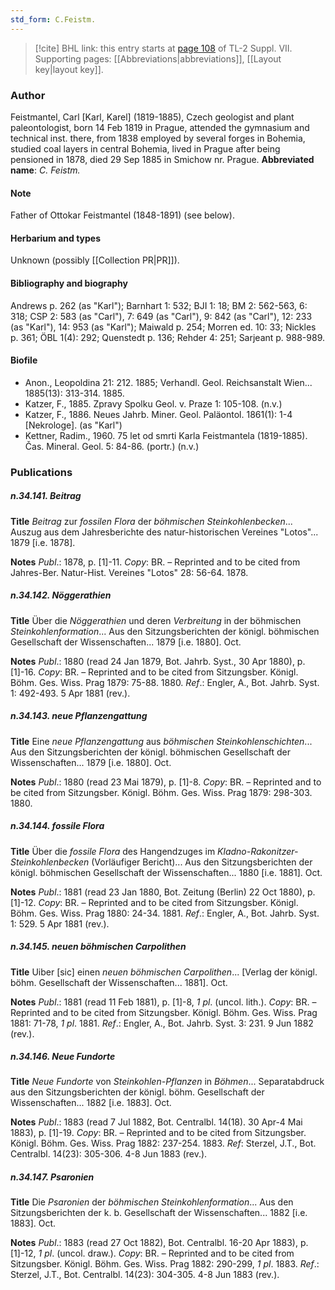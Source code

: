 ```yaml
---
std_form: C.Feistm.
---
```


> [!cite] BHL link: this entry starts at [page 108](https://www.biodiversitylibrary.org/page/33259612) of TL-2 Suppl. VII.
> Supporting pages: [[Abbreviations|abbreviations]], [[Layout key|layout key]].

### Author

Feistmantel, Carl \[Karl, Karel\] (1819-1885), Czech geologist and plant paleontologist, born 14 Feb 1819 in Prague, attended the gymnasium and technical inst. there, from 1838 employed by several forges in Bohemia, studied coal layers in central Bohemia, lived in Prague after being pensioned in 1878, died 29 Sep 1885 in Smichow nr. Prague. 
**Abbreviated name**: *C. Feistm.*

#### Note

Father of Ottokar Feistmantel (1848-1891) (see below).

#### Herbarium and types

Unknown (possibly [[Collection PR|PR]]).

#### Bibliography and biography

Andrews p. 262 (as "Karl"); Barnhart 1: 532; BJI 1: 18; BM 2: 562-563, 6: 318; CSP 2: 583 (as "Carl"), 7: 649 (as "Carl"), 9: 842 (as "Carl"), 12: 233 (as "Karl"), 14: 953 (as "Karl"); Maiwald p. 254; Morren ed. 10: 33; Nickles p. 361; ÖBL 1(4): 292; Quenstedt p. 136; Rehder 4: 251; Sarjeant p. 988-989.

#### Biofile

- Anon., Leopoldina 21: 212. 1885; Verhandl. Geol. Reichsanstalt Wien... 1885(13): 313-314. 1885.
- Katzer, F., 1885. Zpravy Spolku Geol. v. Praze 1: 105-108. (n.v.)
- Katzer, F., 1886. Neues Jahrb. Miner. Geol. Paläontol. 1861(1): 1-4 \[Nekrologe\]. (as "Karl")
- Kettner, Radim., 1960. 75 let od smrti Karla Feistmantela (1819-1885). Čas. Mineral. Geol. 5: 84-86. (portr.) (n.v.)

### Publications

##### n.34.141. Beitrag

**Title**
*Beitrag* zur *fossilen Flora* der *böhmischen Steinkohlenbecken*... Auszug aus dem Jahresberichte des natur-historischen Vereines "Lotos"... 1879 \[i.e. 1878\].

**Notes**
*Publ*.: 1878, p. \[1\]-11. *Copy*: BR. – Reprinted and to be cited from Jahres-Ber. Natur-Hist. Vereines "Lotos" 28: 56-64. 1878.

##### n.34.142. Nöggerathien

**Title**
Über die *Nöggerathien* und deren *Verbreitung* in der böhmischen *Steinkohlenformation*... Aus den Sitzungsberichten der königl. böhmischen Gesellschaft der Wissenschaften... 1879 \[i.e. 1880\]. Oct.

**Notes**
*Publ*.: 1880 (read 24 Jan 1879, Bot. Jahrb. Syst., 30 Apr 1880), p. \[1\]-16. *Copy*: BR. – Reprinted and to be cited from Sitzungsber. Königl. Böhm. Ges. Wiss. Prag 1879: 75-88. 1880.
*Ref*.: Engler, A., Bot. Jahrb. Syst. 1: 492-493. 5 Apr 1881 (rev.).

##### n.34.143. neue Pflanzengattung

**Title**
Eine *neue Pflanzengattung* aus *böhmischen Steinkohlenschichten*... Aus den Sitzungsberichten der königl. böhmischen Gesellschaft der Wissenschaften... 1879 \[i.e. 1880\]. Oct.

**Notes**
*Publ*.: 1880 (read 23 Mai 1879), p. \[1\]-8. *Copy*: BR. – Reprinted and to be cited from Sitzungsber. Königl. Böhm. Ges. Wiss. Prag 1879: 298-303. 1880.

##### n.34.144. fossile Flora

**Title**
Über die *fossile Flora* des Hangendzuges im *Kladno-Rakonitzer-Steinkohlenbecken* (Vorläufiger Bericht)... Aus den Sitzungsberichten der königl. böhmischen Gesellschaft der Wissenschaften... 1880 \[i.e. 1881\]. Oct.

**Notes**
*Publ*.: 1881 (read 23 Jan 1880, Bot. Zeitung (Berlin) 22 Oct 1880), p. \[1\]-12. *Copy*: BR. – Reprinted and to be cited from Sitzungsber. Königl. Böhm. Ges. Wiss. Prag 1880: 24-34. 1881.
*Ref*.: Engler, A., Bot. Jahrb. Syst. 1: 529. 5 Apr 1881 (rev.).

##### n.34.145. neuen böhmischen Carpolithen

**Title**
Uiber \[sic\] einen *neuen böhmischen Carpolithen*... \[Verlag der königl. böhm. Gesellschaft der Wissenschaften... 1881\]. Oct.

**Notes**
*Publ*.: 1881 (read 11 Feb 1881), p. \[1\]-8, *1 pl*. (uncol. lith.). *Copy*: BR. – Reprinted and to be cited from Sitzungsber. Königl. Böhm. Ges. Wiss. Prag 1881: 71-78, *1 pl*. 1881.
*Ref*.: Engler, A., Bot. Jahrb. Syst. 3: 231. 9 Jun 1882 (rev.).

##### n.34.146. Neue Fundorte

**Title**
*Neue Fundorte* von *Steinkohlen-Pflanzen* in *Böhmen*... Separatabdruck aus den Sitzungsberichten der königl. böhm. Gesellschaft der Wissenschaften... 1882 \[i.e. 1883\]. Oct.

**Notes**
*Publ*.: 1883 (read 7 Jul 1882, Bot. Centralbl. 14(18). 30 Apr-4 Mai 1883), p. \[1\]-19. *Copy*: BR. – Reprinted and to be cited from Sitzungsber. Königl. Böhm. Ges. Wiss. Prag 1882: 237-254. 1883.
*Ref*: Sterzel, J.T., Bot. Centralbl. 14(23): 305-306. 4-8 Jun 1883 (rev.).

##### n.34.147. Psaronien

**Title**
Die *Psaronien* der *böhmischen Steinkohlenformation*... Aus den Sitzungsberichten der k. b. Gesellschaft der Wissenschaften... 1882 \[i.e. 1883\]. Oct.

**Notes**
*Publ*.: 1883 (read 27 Oct 1882), Bot. Centralbl. 16-20 Apr 1883), p. \[1\]-12, *1 pl*. (uncol. draw.). *Copy*: BR. – Reprinted and to be cited from Sitzungsber. Königl. Böhm. Ges. Wiss. Prag 1882: 290-299, *1 pl*. 1883.
*Ref*.: Sterzel, J.T., Bot. Centralbl. 14(23): 304-305. 4-8 Jun 1883 (rev.).

